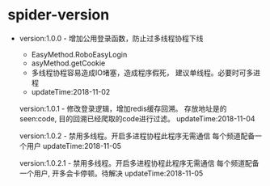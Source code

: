 # spider-version
- version:1.0.0 - 增加公用登录函数，防止过多线程协程下线 
   + EasyMethod.RoboEasyLogin 
   + asyMethod.getCookie 
   + 多线程协程容易造成IO堵塞，造成程序假死， 建议单线程。必要时可多进程
   + updateTime:2018-11-02

    version:1.0.1 - 修改登录逻辑，增加redis缓存回溯。
        存放地址是的seen:code,
        目的回溯已经爬取的code进行过滤。
        updateTime:2018-11-04
    
    version:1.0.2 - 禁用多线程。开启多进程协程此程序无需通信
        每个频道配备一个用户
        updateTime:2018-11-05
        
    version:1.0.2.1 - 禁用多线程。开启多进程协程此程序无需通信
        每个频道配备一个用户, 开多会卡停顿。待解决
        updateTime:2018-11-05
